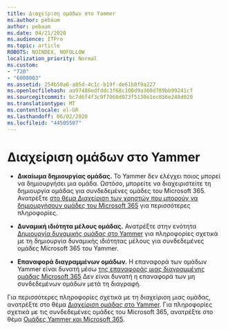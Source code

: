 ```yaml
---
title: Διαχείριση ομάδων στο Yammer
ms.author: pebaum
author: pebaum
ms.date: 04/21/2020
ms.audience: ITPro
ms.topic: article
ROBOTS: NOINDEX, NOFOLLOW
localization_priority: Normal
ms.custom:
- "720"
- "6000003"
ms.assetid: 254b58a6-a85d-4c1c-b19f-de61b8f9a227
ms.openlocfilehash: aa97486edfddc3f68c108d9a360d789bb99241cf
ms.sourcegitcommit: bc7d6f4f3c9f7060d073f5130e1ec856e248d020
ms.translationtype: MT
ms.contentlocale: el-GR
ms.lasthandoff: 06/02/2020
ms.locfileid: "44505507"
---
```

# <a name="manage-groups-in-yammer"></a>Διαχείριση ομάδων στο Yammer

- **Δικαίωμα δημιουργίας ομάδας.** Το Yammer δεν ελέγχει ποιος μπορεί να δημιουργήσει μια ομάδα. Ωστόσο, μπορείτε να διαχειριστείτε τη δημιουργία ομάδας για συνδεδεμένες ομάδες του Microsoft 365. Ανατρέξτε [στο θέμα Διαχείριση των χρηστών που μπορούν να δημιουργήσουν ομάδες του Microsoft 365](https://docs.microsoft.com/microsoft-365/admin/create-groups/manage-creation-of-groups) για περισσότερες πληροφορίες.

- **Δυναμική ιδιότητα μέλους ομάδας.** Ανατρέξτε στην ενότητα [Δημιουργία δυναμικής ομάδας στο Yammer](https://docs.microsoft.com/yammer/manage-yammer-groups/create-a-dynamic-group) για πληροφορίες σχετικά με τη δημιουργία δυναμικής ιδιότητας μέλους για συνδεδεμένες ομάδες Microsoft 365 του Yammer.

- **Επαναφορά διαγραμμένων ομάδων.** Η επαναφορά των ομάδων Yammer είναι δυνατή μέσω [της επαναφοράς μιας διαγραμμένης ομάδας Microsoft 365](https://docs.microsoft.com/microsoft-365/admin/create-groups/restore-deleted-group) Δεν είναι δυνατή η επαναφορά των μη συνδεδεμένων ομάδων μετά τη διαγραφή.

Για περισσότερες πληροφορίες σχετικά με τη διαχείριση μιας ομάδας, ανατρέξτε στο θέμα [Διαχείριση ομάδας στο Yammer](https://support.office.com/article/Manage-a-group-in-Yammer-6e05c6d6-5548-4c88-89cd-e6757a514ef2). Για πληροφορίες σχετικά με τις συνδεδεμένες ομάδες του Microsoft 365, ανατρέξτε στο θέμα [Ομάδες Yammer και Microsoft 365](https://docs.microsoft.com/yammer/manage-yammer-groups/yammer-and-office-365-groups).
  